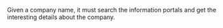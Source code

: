 Given a company name, it must search the information portals and get the interesting details about the company.
